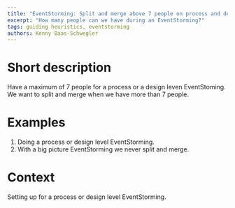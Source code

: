 ```yaml
---
title: "EventStorming: Split and merge above 7 people on process and design level"
excerpt: "How many people can we have during an EventStorming?"
tags: guiding heuristics, eventstorming
authors: Kenny Baas-Schwegler
---
```


# Short description

Have a maximum of 7 people for a process or a design leven EventStoming. We want to split and merge when we have more than 7 people.

# Examples

1. Doing a process or design level EventStorming.
2. With a big picture EventStorming we never split and merge.

# Context

Setting up for a process or design level EventStorming.